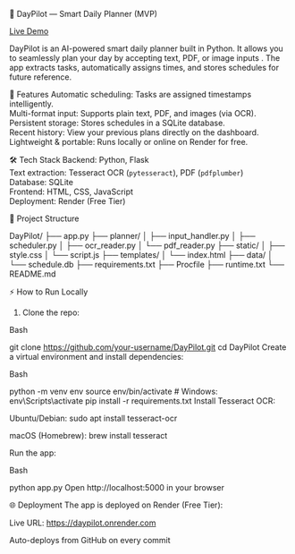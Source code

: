 🧭 DayPilot — Smart Daily Planner (MVP)

[Live Demo](https://daypilot.onrender.com)  

DayPilot is an AI-powered smart daily planner built in Python. It allows you to seamlessly plan your day by accepting   text, PDF, or image inputs  . The app extracts tasks, automatically assigns times, and stores schedules for future reference.


🚀 Features
Automatic scheduling: Tasks are assigned timestamps intelligently.  
Multi-format input: Supports plain text, PDF, and images (via OCR).  
Persistent storage: Stores schedules in a SQLite database.  
Recent history: View your previous plans directly on the dashboard.  
Lightweight & portable: Runs locally or online on Render for free.  


🛠 Tech Stack
Backend: Python, Flask  
Text extraction: Tesseract OCR (`pytesseract`), PDF (`pdfplumber`)  
Database: SQLite  
Frontend: HTML, CSS, JavaScript  
Deployment: Render (Free Tier)

📂 Project Structure

DayPilot/
├── app.py
├── planner/
│ ├── input_handler.py
│ ├── scheduler.py
│ ├── ocr_reader.py
│ └── pdf_reader.py
├── static/
│ ├── style.css
│ └── script.js
├── templates/
│ └── index.html
├── data/
│ └── schedule.db
├── requirements.txt
├── Procfile
├── runtime.txt
└── README.md

⚡ How to Run Locally

1. Clone the repo:

Bash

git clone https://github.com/your-username/DayPilot.git
cd DayPilot
Create a virtual environment and install dependencies:

Bash

python -m venv env
source env/bin/activate   # Windows: env\Scripts\activate
pip install -r requirements.txt
Install Tesseract OCR:

Ubuntu/Debian: sudo apt install tesseract-ocr

macOS (Homebrew): brew install tesseract

Run the app:

Bash

python app.py
Open http://localhost:5000 in your browser

🌐 Deployment
The app is deployed on Render (Free Tier):

Live URL: https://daypilot.onrender.com

Auto-deploys from GitHub on every commit
